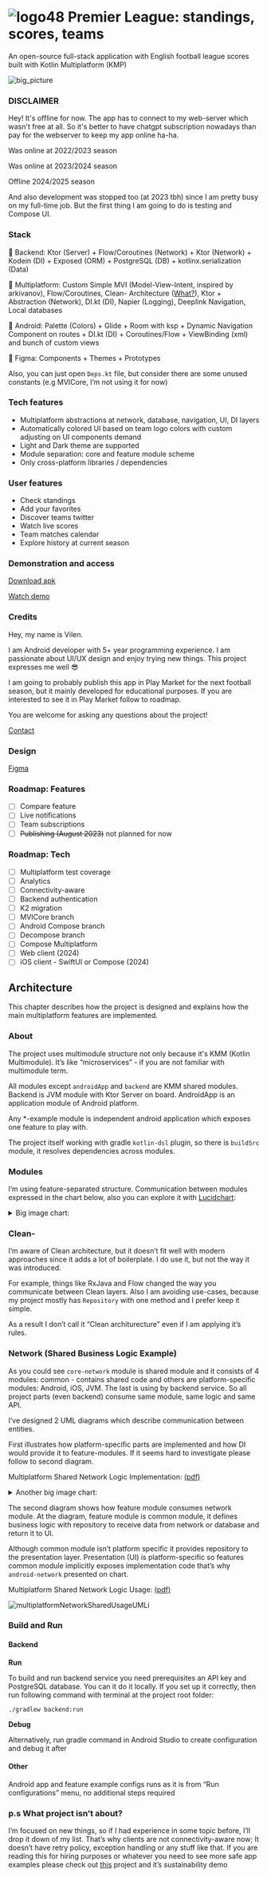 # ![logo48](https://user-images.githubusercontent.com/47643827/232855048-dfc5ef01-71b1-4ab5-9a60-2b03986c3a87.svg) Premier League: standings, scores, teams 

An open-source full-stack application with English football league scores built with Kotlin Multiplatform (KMP)

![big_picture](https://user-images.githubusercontent.com/47643827/233084402-a84f5331-a881-4c8f-8f81-5800c4b9b1ec.png)

### DISCLAIMER
Hey! It's offline for now. The app has to connect to my web-server which wasn't free at all. So it's better to have chatgpt subscription nowadays than pay for the webserver to keep my app online ha-ha.

Was online at 2022/2023 season

Was online at 2023/2024 season

Offline 2024/2025 season

And also development was stopped too (at 2023 tbh) since I am pretty busy on my full-time job. But the first thing I am going to do is testing and Compose UI.

### Stack

💬 Backend: Ktor (Server) + Flow/Coroutines (Network) + Ktor (Network) + Kodein (DI) + Exposed (ORM) + PostgreSQL (DB) + kotlinx.serialization (Data)

🧱 Multiplatform: Custom Simple MVI (Model-View-Intent, inspired by arkivanov), Flow/Coroutines, Clean- Architecture ([What?](https://github.com/holdbetter/PremierLeague/tree/main#clean-)), Ktor + Abstraction (Network), DI.kt (DI), Napier (Logging), Deeplink Navigation, Local databases

📱 Android: Palette (Colors) + Glide + Room with ksp + Dynamic Navigation Component on routes + DI.kt (DI) + Coroutines/Flow + ViewBinding (xml) and bunch of custom views

🎨 Figma: Components + Themes + Prototypes

Also, you can just open `Deps.kt` file, but consider there are some unused constants (e.g MVICore, I’m not using it for now)

### Tech features
- Multiplatform abstractions at network, database, navigation, UI, DI layers
- Automatically colored UI based on team logo colors with custom adjusting on UI components demand
- Light and Dark theme are supported
- Module separation: core and feature module scheme
- Only cross-platform libraries / dependencies

### User features

- Check standings
- Add your favorites
- Discover teams twitter
- Watch live scores
- Team matches calendar
- Explore history at current season

### Demonstration and access

[Download apk](https://drive.google.com/file/d/1slZFDtRe3QMZI1i6tcjgce4gGQymuq7b/view?usp=sharing)

[Watch demo](https://drive.google.com/file/d/1AKfiUJE2AHi7hqUM2WzLDsO2P_rV8qVO/view?usp=share_link)

### Credits

Hey, my name is Vilen. 

I am Android developer with 5+ year programming experience. I am passionate about UI/UX design and enjoy trying new things. This project expresses me well 😎

I am going to probably publish this app in Play Market for the next football season, but it mainly developed for educational purposes. If you are interested to see it in Play Market follow to roadmap.

You are welcome for asking any questions about the project!

[Contact](https://t.me/holdbetter)

### Design

[Figma](https://www.figma.com/file/63yqz3bw0qT4JouWrvfqJo/League2023-(Share)?node-id=0%3A1&t=xo6iBPGClRK1VWss-1)

### Roadmap: Features

- [ ]  Compare feature
- [ ]  Live notifications
- [ ]  Team subscriptions
- [ ]  ~~Publishing (August 2023)~~ not planned for now

### Roadmap: Tech

- [ ]  Multiplatform test coverage
- [ ]  Analytics
- [ ]  Connectivity-aware
- [ ]  Backend authentication
- [ ]  K2 migration
- [ ]  MVICore branch
- [ ]  Android Compose branch
- [ ]  Decompose branch
- [ ]  Compose Multiplatform
- [ ]  Web client (2024)
- [ ]  iOS client - SwiftUI or Compose (2024)

## Architecture

This chapter describes how the project is designed and explains how the main multiplatform features are implemented.

### About

The project uses multimodule structure not only because it's KMM (Kotlin Multimodule). It’s like “microservices” - if you are not familiar with multimodule term.

All modules except `androidApp` and `backend` are KMM shared modules. Backend is JVM module with Ktor Server on board. AndroidApp is an application module of Android platform.

Any *-example module is independent android application which exposes one feature to play with.

The project itself working with gradle `kotlin-dsl` plugin, so there is `buildSrc` module, it resolves dependencies across modules.

### Modules

I’m using feature-separated structure. Communication between modules expressed in the chart below, also you can explore it with [Lucidchart](https://lucid.app/documents/view/3104509a-6501-44e6-9678-c67e7130fd07):

<details>
  <summary>Big image chart:</summary>
  
  ![PremierLeague Module Map](https://user-images.githubusercontent.com/47643827/232858640-8293af19-d076-4e60-ba0e-6085e38c9ff7.png)
</details>

### Clean-

I’m aware of Clean architecture, but it doesn’t fit well with modern approaches since it adds a lot of boilerplate. I do use it, but not the way it was introduced.

For example, things like RxJava and Flow changed the way you communicate between Clean layers. Also I am avoiding use-cases, because my project mostly has `Repository` with one method and I prefer keep it simple.

As a result I don’t call it “Clean architurecture” even if I am applying it’s rules.

### Network (Shared Business Logic Example)

As you could see `core-network` module is shared module and it consists of 4 modules: common - contains shared code and others are platform-specific modules: Android, iOS, JVM. The last is using by backend service. So all project parts (even backend) consume same module, same logic and same API.

I’ve designed 2 UML diagrams which describe communication between entities.

First illustrates how platform-specific parts are implemented and how DI would provide it to feature-modules. If it seems hard to investigate please follow to second diagram.

Multiplatform Shared Network Logic Implementation: [(pdf)](https://drive.google.com/file/d/1D-e0a82YKKUSuwUjkkrLNCJciqb0w0Ym/view?usp=share_link)

<details>
  <summary>Another big image chart:</summary>

  ![multiplatformNetworkSharedUMLi](https://user-images.githubusercontent.com/47643827/232858684-d9bf05ac-8d64-4147-ad51-2ba4d84dfdcf.png)

</details>

The second diagram shows how feature module consumes network module. At the diagram, feature module is common module, it defines business logic with repository to receive data from network or database and return it to UI. 

Although common module isn’t platform specific it provides repository to the presentation layer. Presentation (UI) is platform-specific so features common module implicitly exposes implementation code that’s why `android-network`  presented on chart.

Multiplatform Shared Network Logic Usage: [(pdf)](https://drive.google.com/file/d/1D-e0a82YKKUSuwUjkkrLNCJciqb0w0Ym/view?usp=share_link)

![multiplatformNetworkSharedUsageUMLi](https://user-images.githubusercontent.com/47643827/232858890-09b6887f-88bc-4046-99f1-1e33f4b6aa31.png)

### Build and Run

#### Backend

******Run******

To build and run backend service you need prerequisites an API key and PostgreSQL database. You can it do it locally. If you set up it correctly, then run following command with terminal at the project root folder: 

`./gradlew backend:run`

**********Debug**********

Alternatively, run gradle command in Android Studio to create configuration and debug it after

#### Other

Android app and feature example configs runs as it is from “Run configurations” menu, no additional steps required

### p.s What project isn’t about?

I’m focused on new things, so if I had experience in some topic before, I’ll drop it down of my list. That’s why clients are not connectivity-aware now; It doesn’t have retry policy, exception handling or any stuff like that. If you are reading this for hiring purposes or whatever you need to see more safe app examples please check out [this](https://github.com/holdbetter/FintechChatty) project and it’s sustainability demo
